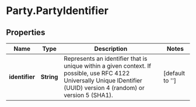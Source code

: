 # Party.PartyIdentifier

## Properties
Name | Type | Description | Notes
------------ | ------------- | ------------- | -------------
**identifier** | **String** | Represents an identifier that is unique within a given context. If possible, use RFC 4122 Universally Unique IDentifier (UUID) version 4 (random) or version 5 (SHA1). | [default to &#39;&#39;]


